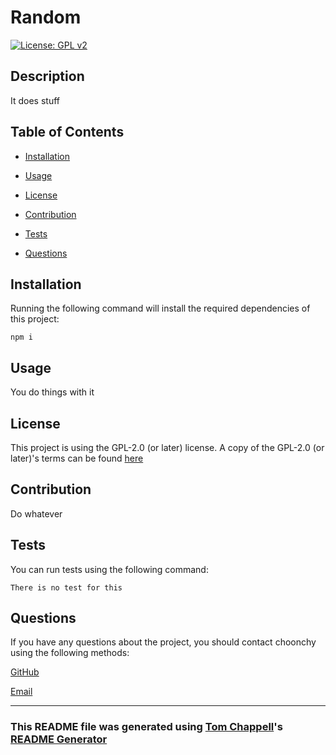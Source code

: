 # Random

  [![License: GPL v2](https://img.shields.io/badge/License-GPL%20v2-blue.svg)](https://www.gnu.org/licenses/old-licenses/gpl-2.0.en.html)

  ## Description

  It does stuff

  ## Table of Contents

  * [Installation](#installation)

  * [Usage](#usage)

  * [License](#license)

  * [Contribution](#contribution)

  * [Tests](#tests)

  * [Questions](#questions)

  ## Installation

  Running the following command will install the required dependencies of this project:

  ```
  npm i
  ```

  ## Usage

  You do things with it

  ## License

  This project is using the GPL-2.0 (or later) license.
  A copy of the GPL-2.0 (or later)'s terms can be found [here](https://www.gnu.org/licenses/old-licenses/gpl-2.0.en.html)

  ## Contribution

  Do whatever

  ## Tests

  You can run tests using the following command:

  ```
  There is no test for this
  ```

  ## Questions

  If you have any questions about the project, you should contact choonchy using the following methods:

  [GitHub](https://github.com/choonchy)

  [Email](thomas.chappell@outlook.com)
  
  ---

  ### This README file was generated using [Tom Chappell](https://github.com/choonchy)'s [README Generator](https://github.com/choonchy/week-9-homework)
  